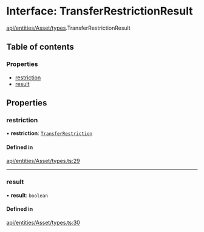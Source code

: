 # Interface: TransferRestrictionResult

[api/entities/Asset/types](../wiki/api.entities.Asset.types).TransferRestrictionResult

## Table of contents

### Properties

- [restriction](../wiki/api.entities.Asset.types.TransferRestrictionResult#restriction)
- [result](../wiki/api.entities.Asset.types.TransferRestrictionResult#result)

## Properties

### restriction

• **restriction**: [`TransferRestriction`](../wiki/types#transferrestriction)

#### Defined in

[api/entities/Asset/types.ts:29](https://github.com/PolymeshAssociation/polymesh-sdk/blob/339b7503/src/api/entities/Asset/types.ts#L29)

___

### result

• **result**: `boolean`

#### Defined in

[api/entities/Asset/types.ts:30](https://github.com/PolymeshAssociation/polymesh-sdk/blob/339b7503/src/api/entities/Asset/types.ts#L30)
